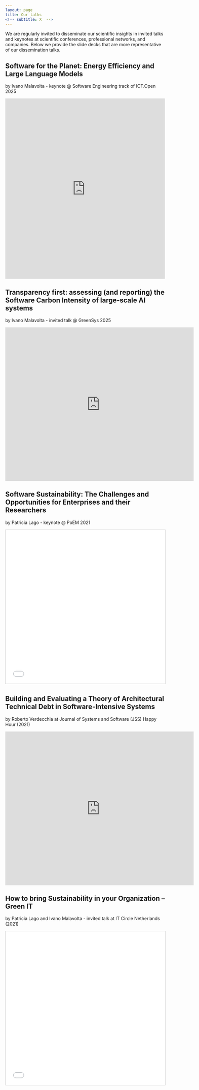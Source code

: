 ```yaml
---
layout: page
title: Our talks
<!-- subtitle: X  -->
---
```


We are regularly invited to disseminate our scientific insights in invited talks and keynotes at scientific conferences, professional networks, and companies. Below we provide the slide decks that are more representative of our dissemination talks. 

## Software for the Planet: Energy Efficiency and Large Language Models
by Ivano Malavolta - keynote @ Software Engineering track of ICT.Open 2025

<iframe src="https://docs.google.com/presentation/d/e/2PACX-1vRizJh-9BnFvNhbiNcKvTfFL1-09Vmb2OXMzn8HbptYj7n5n6SI_x6EBeXtOyUYJ9Yk_4A1bdDKovBo/embed?start=false&loop=false&delayms=60000" frameborder="0" width="100%" height="569" allowfullscreen="true" mozallowfullscreen="true" webkitallowfullscreen="true"></iframe>

## Transparency first: assessing (and reporting) the Software Carbon Intensity of large-scale AI systems
by Ivano Malavolta - invited talk @ GreenSys 2025

<iframe src="https://docs.google.com/presentation/d/e/2PACX-1vTDiWF2hNNx5RB7sLJISbL-P_zZmsDdrC6PG6acpg1W_xFXu2MmCMNocnCyfqHe5iInIsn6hptEe5QA/embed?start=false&loop=false&delayms=60000" frameborder="0" width="595" height="485" allowfullscreen="true" mozallowfullscreen="true" webkitallowfullscreen="true"></iframe>

## Software Sustainability: The Challenges and Opportunities for Enterprises and their Researchers
by Patricia Lago - keynote @ PoEM 2021

<iframe src="//www.slideshare.net/slideshow/embed_code/key/4MgsGoJGjGKhIc" width="595" height="485" frameborder="0" marginwidth="0" marginheight="0" scrolling="no" style="border:1px solid #CCC; border-width:1px; margin-bottom:5px; max-width: 100%;" allowfullscreen> </iframe>

## Building and Evaluating a Theory of Architectural Technical Debt in Software-Intensive Systems
by Roberto Verdecchia at Journal of Systems and Software (JSS) Happy Hour (2021)

<iframe width="595" height="485" src="https://www.youtube.com/embed/0iEZhk6I0Lo" title="YouTube video player" frameborder="0" allow="accelerometer; autoplay; clipboard-write; encrypted-media; gyroscope; picture-in-picture" allowfullscreen></iframe>

## How to bring Sustainability in your Organization – Green IT
by Patricia Lago and Ivano Malavolta - invited talk at IT Circle Netherlands (2021)

<iframe src="//www.slideshare.net/slideshow/embed_code/key/ruyHNFS4JbFN7j" width="595" height="485" frameborder="0" marginwidth="0" marginheight="0" scrolling="no" style="border:1px solid #CCC; border-width:1px; margin-bottom:5px; max-width: 100%;" allowfullscreen> </iframe>
